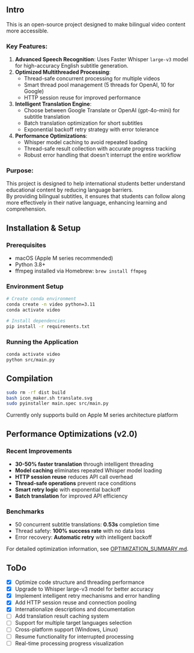 ## Intro

This is an open-source project designed to make bilingual video content more accessible.

### Key Features:

1.	**Advanced Speech Recognition**: Uses Faster Whisper `large-v3` model for high-accuracy English subtitle generation.  
2.	**Optimized Multithreaded Processing**: 
    - Thread-safe concurrent processing for multiple videos
    - Smart thread pool management (5 threads for OpenAI, 10 for Google)
    - HTTP session reuse for improved performance
3.	**Intelligent Translation Engine**:  
    - Choose between Google Translate or OpenAI (gpt-4o-mini) for subtitle translation
    - Batch translation optimization for short subtitles
    - Exponential backoff retry strategy with error tolerance
4.	**Performance Optimizations**:
    - Whisper model caching to avoid repeated loading
    - Thread-safe result collection with accurate progress tracking
    - Robust error handling that doesn't interrupt the entire workflow  

### Purpose:

This project is designed to help international students better understand educational content by reducing language barriers.   
By providing bilingual subtitles, it ensures that students can follow along more effectively in their native language, enhancing learning and comprehension.

## Installation & Setup

### Prerequisites
- macOS (Apple M series recommended)
- Python 3.8+
- ffmpeg installed via Homebrew: `brew install ffmpeg`

### Environment Setup
```sh
# Create conda environment
conda create -n video python=3.11
conda activate video

# Install dependencies
pip install -r requirements.txt
```

### Running the Application
```sh
conda activate video
python src/main.py
```

## Compilation

```sh
sudo rm -rf dist build
bash icon_maker.sh translate.svg
sudo pyinstaller main.spec src/main.py
```

Currently only supports build on Apple M series architecture platform  

## Performance Optimizations (v2.0)

### Recent Improvements
- **30-50% faster translation** through intelligent threading
- **Model caching** eliminates repeated Whisper model loading
- **HTTP session reuse** reduces API call overhead
- **Thread-safe operations** prevent race conditions
- **Smart retry logic** with exponential backoff
- **Batch translation** for improved API efficiency

### Benchmarks
- 50 concurrent subtitle translations: **0.53s** completion time
- Thread safety: **100% success rate** with no data loss
- Error recovery: **Automatic retry** with intelligent backoff

For detailed optimization information, see [OPTIMIZATION_SUMMARY.md](OPTIMIZATION_SUMMARY.md).

## ToDo

- [x] Optimize code structure and threading performance
- [x] Upgrade to Whisper large-v3 model for better accuracy
- [x] Implement intelligent retry mechanisms and error handling
- [x] Add HTTP session reuse and connection pooling
- [x] Internationalize descriptions and documentation
- [ ] Add translation result caching system
- [ ] Support for multiple target languages selection
- [ ] Cross-platform support (Windows, Linux)
- [ ] Resume functionality for interrupted processing
- [ ] Real-time processing progress visualization
